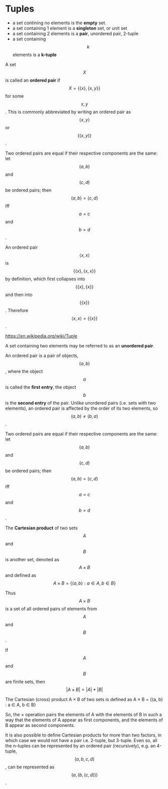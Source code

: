 # Tuples

- a set contining no elements is the **empty** set.
- a set containing 1 element is a **singleton** set, or unit set
- a set containing 2 elements is a **pair**, unordered pair, 2-tuple
- a set containing $$k$$ elements is a **k-tuple**

A set $$X$$ is called an __ordered pair__ if $$X = \{\{x\},\{x,y\}\}$$ for some $$x,y$$. This is commonly abbreviated by writing an ordered pair as $$\langle x,y \rangle$$ or $$\{(x,y)\}$$.

Two ordered pairs are equal if their respective components are the same: let $$(a, b)$$ and $$(c, d)$$ be ordered pairs; then $$(a, b) = (c, d)$$ iff $$a = c$$ and $$b = d$$.

An ordered pair $$\langle x, x \rangle$$ is $$\{\{x\},\{x, x\}\}$$ by definition, which first collapses into $$\{\{x\},\{x\}\}$$ and then into $$\{\{x\}\}$$. Therefore $$\langle x, x \rangle = \{\{x\}\}$$.

https://en.wikipedia.org/wiki/Tuple


A set containing two elements may be referred to as an **unordered pair**.


An ordered pair is a pair of objects, $$(a,b)$$, where the object $$a$$ is called the __first entry__, the object $$b$$ is the __second entry__ of the pair. Unlike unordered pairs (i.e. sets with two elements), an ordered pair is affected by the order of its two elements, so $$(a,b)\neq (b,a)$$. 


Two ordered pairs are equal if their respective components are the same: let $$(a, b)$$ and $$(c, d)$$ be ordered pairs; then $$(a, b) = (c, d)$$ iff $$a = c$$ and $$b = d$$.

The __Cartesian product__ of two sets $$A$$ and $$B$$ is another set, denoted as $$A\times{B}$$ and defined as $$A\times{B} = \{(a,b) : a\in A, b\in B\}$$

Thus $$A\times{B}$$ is a set of all ordered pairs of elements from $$A$$ and $$B$$.

If $$A$$ and $$B$$ are finite sets, then $$|A\times B| = |A|*|B|$$

The Cartesian (cross) product A × B of two sets is defined
as A × B = {(a, b) : a ∈ A, b ∈ B}

So, the × operation pairs the elements of A with the elements of B in such a way that the elements of A appear as first components, and the elements of B appear as second components.

It is also possible to define Cartesian products for more than two factors, in which case we would not have a pair i.e. 2-tuple, but 3-tuple. Even so, all the n-tuples can be represented by an ordered pair (recursively), e.g. an 4-tuple, $$(a,b,c,d)$$, can be represented as $$(a,(b,(c,d)))$$.
